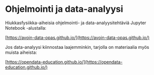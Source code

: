 # Ohjelmointi ja data-analyysi

Hiukkasfysiikka-aiheisia ohjelmointi- ja data-analyysitehtäviä Jupyter Notebook -alustalla:

[https://avoin-data-opas.github.io/](https://avoin-data-opas.github.io/)

Jos data-analyysi kiinnostaa laajemminkin, tarjolla on materiaalia myös muista aiheista:

[https://opendata-education.github.io/](https://opendata-education.github.io/)